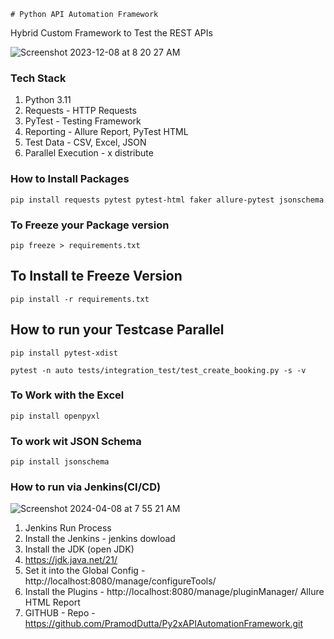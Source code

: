     # Python API Automation Framework

Hybrid Custom Framework to Test the REST APIs

![Screenshot 2023-12-08 at 8 20 27 AM](https://github.com/PramodDutta/Py1xAPIAutomation/assets/1409610/a09647ad-720b-4afb-8d33-b69e4710cee4)



### Tech Stack
1. Python 3.11
2. Requests - HTTP Requests
3. PyTest - Testing Framework
4. Reporting - Allure Report, PyTest HTML
5. Test Data - CSV, Excel, JSON
6. Parallel Execution - x distribute



### How to Install Packages
`` pip install requests pytest pytest-html faker allure-pytest jsonschema
``

### To Freeze your Package version
`` pip freeze > requirements.txt ``

## To Install te Freeze Version
``pip install -r requirements.txt``


## How to run your Testcase Parallel 
`` pip install pytest-xdist ``


``pytest -n auto tests/integration_test/test_create_booking.py -s -v
``

### To Work with the Excel
``pip install openpyxl``


### To work wit JSON Schema
```pip install jsonschema```

### How to run via Jenkins(CI/CD)
![Screenshot 2024-04-08 at 7 55 21 AM](https://github.com/PramodDutta/Py2xAPIAutomationFramework/assets/1409610/f6901407-910b-4ea2-a329-0a4433f7e240)

1. Jenkins Run Process
2. Install the Jenkins - jenkins dowload
3. Install the JDK (open JDK)
4. https://jdk.java.net/21/
5. Set it into the Global Config - http://localhost:8080/manage/configureTools/
6. Install the Plugins - http://localhost:8080/manage/pluginManager/
Allure
HTML Report
7. GITHUB - Repo - https://github.com/PramodDutta/Py2xAPIAutomationFramework.git
